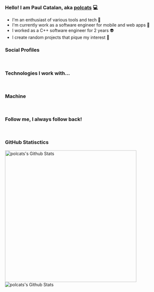 ###  Hello! I am Paul Catalan, aka [polcats][website] :computer:
- I'm an enthusiast of various tools and tech :wrench:
- I'm currently work as a software engineer for mobile and web apps :iphone: 
- I worked as a C++ software engineer for 2 years :alien: 
- I create random projects that pique my interest :art:

### Social Profiles
[<img alt="" src="https://img.shields.io/badge/LinkedIn-%230077B5.svg?&style=flat-square&logo=linkedin&logoColor=white">][linkedin]
[<img alt="" src="https://img.shields.io/badge/Stack_Overflow-%23FE7A16.svg?&style=flat-square&logo=stackoverflow&logoColor=white">][stackoverflow]

### Technologies I work with...
<p>
<img alt="" src="https://img.shields.io/badge/C++%20-%2300599C.svg?&style=flat-square&logo=c%2B%2B&logoColor=white" />
<img alt="" src="https://img.shields.io/badge/Python%20-%2314354C.svg?&style=flat-square&logo=python&logoColor=white" />
<img alt="" src="https://img.shields.io/badge/Java-%23ED8B00.svg?&style=flat-square&logo=java&logoColor=white" />
<img alt="" src="https://img.shields.io/badge/JavaScript-%23F7DF1E.svg?&style=flat-square&logo=javascript&logoColor=black" />
<img alt="" src="https://img.shields.io/badge/TypeScript%20-%23007ACC.svg?&style=flat-square&logo=typescript&logoColor=white" />
<img alt="" src="https://img.shields.io/badge/HTML5-%23E34F26.svg?&style=flat-square&logo=html5&logoColor=white" />
<img alt="" src="https://img.shields.io/badge/CSS3-%231572B6.svg?&style=flat-square&logo=css3&logoColor=white" />
<img alt="" src="https://img.shields.io/badge/Sass-%23CC6699.svg?&style=flat-square&logo=sass&logoColor=white" />


<img alt="" src="https://img.shields.io/badge/Expo%20-%2320232a.svg?&style=flat-square&logo=expo&logoColor=%23FFFFFF" />
<img alt="" src="https://img.shields.io/badge/React-JS%20-%2320232a.svg?&style=flat-square&logo=react&logoColor=%2361DAFB" />
<img alt="" src="https://img.shields.io/badge/React-Native%20-%2320232a.svg?&style=flat-square&logo=react&logoColor=%2361DAFB" />
<img alt="" src="https://img.shields.io/badge/Android_Studio%20-%233DDC84.svg?&style=flat-square&logo=android%20studio&logoColor=%23000000" />


<img alt="" src="https://img.shields.io/badge/NodeJS%20-%23339933.svg?&style=flat-square&logo=node.js&logoColor=%23FFFFFF" />
<img alt="" src="https://img.shields.io/badge/Nodemon%20-%2376D04B.svg?&style=flat-square&logo=nodemon&logoColor=%23000000" />
<img alt="" src="https://img.shields.io/badge/Mongo_DB%20-%2347A248.svg?&style=flat-square&logo=mongodb&logoColor=%23FFFFFF" />
<img alt="" src="https://img.shields.io/badge/ExpressJS%20-%23404d59.svg?&style=flat-square&logoColor=%23FFFFFF" />
<img alt="" src="https://img.shields.io/badge/JWT%20-%23000000.svg?&style=flat-square&logo=json%20web%20tokens&logoColor=%23FFFFFF" />


<img alt="" src="https://img.shields.io/badge/VS_Code%20-%23007ACC.svg?&style=flat-square&logo=visual%20studio%20code&logoColor=%23FFFFFF" />
<img alt="" src="https://img.shields.io/badge/Sublime%20-%23FF9800.svg?&style=flat-square&logo=sublime%20text&logoColor=%23FFFFFF" />
<img alt="" src="https://img.shields.io/badge/Git%20-%23F05032.svg?&style=flat-square&logo=git&logoColor=%23FFFFFF" />
<img alt="" src="https://img.shields.io/badge/GitLab%20-%23FCA121.svg?&style=flat-square&logo=gitlab&logoColor=%23FFFFFF" />
<img alt="" src="https://img.shields.io/badge/GitHub%20-%23181717.svg?&style=flat-square&logo=github&logoColor=%23FFFFFF" />

</p>

### Machine
<p>
<img alt="" src="https://img.shields.io/badge/Nvidia-GTX_1660_TI-%2376B900.svg?&style=flat-square&logo=nvidia&logoColor=white" />
<img alt="" src="https://img.shields.io/badge/AMD-Ryzen%205%202600-%23ED1C24.svg?&style=flat-square&logo=amd&logoColor=white" />
<img alt="" src="https://img.shields.io/badge/RAM-32%20GB-%23ED1C24.svg?&style=flat-square&logoColor=white" />
<img alt="" src="https://img.shields.io/badge/Windows%20-%230078D6.svg?&style=flat-square&logo=windows&logoColor=%23FFFFFF" />
<img alt="" src="https://img.shields.io/badge/Ubuntu%20-%23E95420.svg?&style=flat-square&logo=ubuntu&logoColor=%23FFFFFF" />
</p>

### Follow me, I always follow back!
[<img alt="" src="https://img.shields.io/github/followers/polcats?style=for-the-badge">][followers]
[<img alt="" src="https://img.shields.io/github/issues-raw/polcats/FollowBackChecker?label=Followback%20Tracker&style=for-the-badge">][followback]

### GitHub Statisctics
<p>
<img alt="polcats's Github Stats" width="435px" src="https://github-readme-stats-1zusj19lq.vercel.app/api?username=polcats&show_icons=true&hide_border=true&count_private=true&theme=dark&include_all_commits=true" />
<img alt="polcats's Github Stats" src="https://github-readme-stats-1zusj19lq.vercel.app/api/top-langs/?username=polcats&layout=compact&hide=html,css" />
 </p>

[website]: https://www.polcats.tech
[linkedin]: https://www.linkedin.com/in/polcats/
[stackoverflow]: https://stackoverflow.com/users/12428120/polcats
[blank]: #
[followers]: https://github.com/polcats?tab=followers
[followback]: https://github.com/polcats/FollowbackChecker/issues
